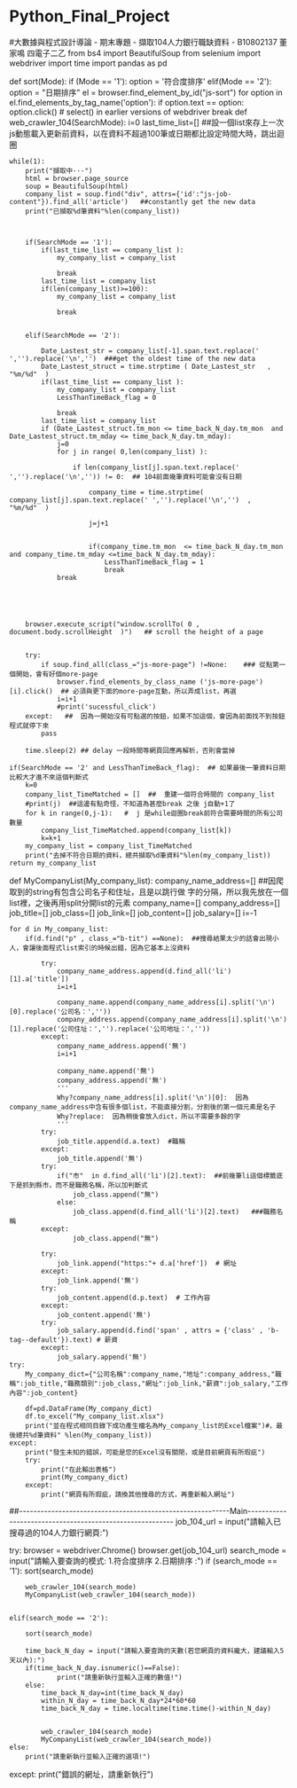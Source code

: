 # Python_Final_Project

#大數據與程式設計導論 - 期末專題  - 擷取104人力銀行職缺資料  - B10802137 董家鳴 四電子二乙
from bs4 import BeautifulSoup
from selenium import webdriver
import time
import pandas as pd

def sort(Mode):
    if (Mode == '1'):
        option = '符合度排序'
    elif(Mode == '2'):
        option = "日期排序"
    el = browser.find_element_by_id("js-sort")
    for option in el.find_elements_by_tag_name('option'):
        if option.text == option:
            option.click() # select() in earlier versions of webdriver
            break
def web_crawler_104(SearchMode):
    i=0
    last_time_list=[]  ##設一個list來存上一次js動態載入更新前資料，以在資料不超過100筆或日期都比設定時間大時，跳出迴圈
   
    while(1):
        print("擷取中···")
        html = browser.page_source
        soup = BeautifulSoup(html)
        company_list = soup.find("div", attrs={'id':"js-job-content"}).find_all('article')   ##constantly get the new data
        print("已擷取%d筆資料"%len(company_list))
        
            
        
        if(SearchMode == '1'):
            if(last_time_list == company_list ):  
                my_company_list = company_list
               
                break
            last_time_list = company_list 
            if(len(company_list)>=100):
                my_company_list = company_list
                
                break
            

        elif(SearchMode == '2'):

            Date_Lastest_str = company_list[-1].span.text.replace(' ','').replace('\n','')  ###get the oldest time of the new data
            Date_Lastest_struct = time.strptime ( Date_Lastest_str   ,   "%m/%d"  )
            if(last_time_list == company_list ):  
                my_company_list = company_list
                LessThanTimeBack_flag = 0
                
                break
            last_time_list = company_list 
            if (Date_Lastest_struct.tm_mon <= time_back_N_day.tm_mon  and  Date_Lastest_struct.tm_mday <= time_back_N_day.tm_mday):  
                j=0
                for j in range( 0,len(company_list) ):

                    if len(company_list[j].span.text.replace(' ','').replace('\n','')) != 0:  ## 104前面幾筆資料可能會沒有日期

                        company_time = time.strptime(  company_list[j].span.text.replace(' ','').replace('\n','')  ,     "%m/%d"  )

                        j=j+1
                        

                        if(company_time.tm_mon  <= time_back_N_day.tm_mon  and company_time.tm_mday <=time_back_N_day.tm_mday):
                            LessThanTimeBack_flag = 1
                            break
                break
        



        
        browser.execute_script("window.scrollTo( 0 ,  document.body.scrollHeight  )")   ## scroll the height of a page
        
        
        try:
            if soup.find_all(class_="js-more-page") !=None:    ### 從點第一個開始，會有好個more-page
                browser.find_elements_by_class_name ('js-more-page')[i].click()  ## 必須與更下面的more-page互動，所以弄成list，再選
                i=i+1
                #print('sucessful_click')
        except:   ##  因為一開始沒有可點選的按鈕，如果不加這個，會因為前面找不到按鈕程式就停下來
            pass 

        time.sleep(2) ## delay 一段時間等網頁回應再解析，否則會當掉

    if(SearchMode == '2' and LessThanTimeBack_flag):  ## 如果最後一筆資料日期比較大才進不來這個判斷式
        k=0
        company_list_TimeMatched = []  ##  重建一個符合時間的 company_list
        #print(j)  ##這邊有點奇怪，不知道為甚麼break 之後 j自動+1了
        for k in range(0,j-1):   #  j 是while迴圈break前符合需要時間的所有公司數量
            company_list_TimeMatched.append(company_list[k])
            k=k+1
        my_company_list = company_list_TimeMatched
        print("去掉不符合日期的資料，總共擷取%d筆資料"%len(my_company_list))
    return my_company_list    
def MyCompanyList(My_company_list):
    company_name_address=[]  ##因爬取到的string有包含公司名子和住址，且是以跳行做 字的分隔，所以我先放在一個list裡，之後再用split分開list的元素
    company_name=[]
    company_address=[]
    job_title=[]
    job_class=[]
    job_link=[]
    job_content=[]
    job_salary=[]
    i=-1

    for d in My_company_list:
        if(d.find("p" , class_="b-tit") ==None):  ##搜尋結果太少的話會出現小人，會讓後面程式list索引的時候出錯，因為它基本上沒資料            
            
            try:
                company_name_address.append(d.find_all('li')[1].a['title'])
                i=i+1

                company_name.append(company_name_address[i].split('\n')[0].replace('公司名：','')) 
                company_address.append(company_name_address[i].split('\n')[1].replace('公司住址：','').replace('公司地址：',''))
            except:
                company_name_address.append('無')
                i=i+1

                company_name.append('無') 
                company_address.append('無')
                '''  
                Why?company_name_address[i].split('\n')[0]:  因為company_name_address中含有很多個list，不能直接分割，分割後的第一個元素是名子
                Why?replace:  因為稍後會放入dict，所以不需要多餘的字
                ''' 
            try:
                job_title.append(d.a.text)  #職稱
            except:
                job_title.append('無')
            try:
                if("市"  in d.find_all('li')[2].text):  ##前幾筆li這個標籤底下是抓到縣市，而不是職務名稱，所以加判斷式
                    job_class.append("無")
                else:
                    job_class.append(d.find_all('li')[2].text)   ###職務名稱
            except:
                    job_class.append("無")
            
            try:
                job_link.append("https:"+ d.a['href'])  # 網址
            except:
                job_link.append('無')
            try:
                job_content.append(d.p.text)  # 工作內容
            except:
                job_content.append('無')
            try:
                job_salary.append(d.find('span' , attrs = {'class' , 'b-tag--default'}).text) # 薪資
            except:
                job_salary.append('無')
    try:    
        My_company_dict={"公司名稱":company_name,"地址":company_address,"職稱":job_title,"職務類別":job_class,"網址":job_link,"薪資":job_salary,"工作內容":job_content}
    
        df=pd.DataFrame(My_company_dict)
        df.to_excel("My_company_list.xlsx") 
        print("並在程式相同目錄下成功產生檔名為My_company_list的Excel檔案")#，最後總共%d筆資料" %len(My_company_list))
    except:
        print("發生未知的錯誤，可能是您的Excel沒有關閉，或是目前網頁有所瑕疵")
        try:
            print("在此輸出表格")
            print(My_company_dict)
        except:
            print("網頁有所瑕疵，請換其他搜尋的方式，再重新輸入網址")
            


##-----------------------------------------------------------Main---------------------------------------------------------
job_104_url = input("請輸入已搜尋過的104人力銀行網頁:")

try:
    browser = webdriver.Chrome()
    browser.get(job_104_url)
    search_mode = input("請輸入要查詢的模式: 1.符合度排序 2.日期排序  :")
    if (search_mode == '1'):
        sort(search_mode)

        web_crawler_104(search_mode)
        MyCompanyList(web_crawler_104(search_mode))


    elif(search_mode == '2'):

        sort(search_mode)

        time_back_N_day = input("請輸入要查詢的天數(若您網頁的資料龐大，建議輸入5天以內):")
        if(time_back_N_day.isnumeric()==False):
                print("請重新執行並輸入正確的數值!")
        else:
            time_back_N_day=int(time_back_N_day)
            within_N_day = time_back_N_day*24*60*60
            time_back_N_day = time.localtime(time.time()-within_N_day)


            web_crawler_104(search_mode)
            MyCompanyList(web_crawler_104(search_mode))
    else:
        print("請重新執行並輸入正確的選項!")
except:
    print("錯誤的網址，請重新執行")

